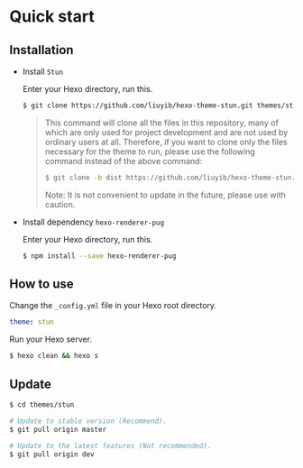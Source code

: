 # Quick start

## Installation

- Install `Stun`

  Enter your Hexo directory, run this.

  ``` bash
  $ git clone https://github.com/liuyib/hexo-theme-stun.git themes/stun
  ```

  > This command will clone all the files in this repository, many of which are only used for project development and are not used by ordinary users at all. Therefore, if you want to clone only the files necessary for the theme to run, please use the following command instead of the above command:
  >
  > ```bash
  > $ git clone -b dist https://github.com/liuyib/hexo-theme-stun.git themes/stun
  > ```
  >
  > Note: It is not convenient to update in the future, please use with caution.

- Install dependency `hexo-renderer-pug`

  Enter your Hexo directory, run this.

  ``` bash
  $ npm install --save hexo-renderer-pug
  ```

## How to use

Change the `_config.yml` file in your Hexo root directory.

``` yml
theme: stun
```

Run your Hexo server.

``` bash
$ hexo clean && hexo s
```

## Update

``` bash
$ cd themes/stun

# Update to stable version (Recommend).
$ git pull origin master

# Update to the latest features (Not recommended).
$ git pull origin dev
```
